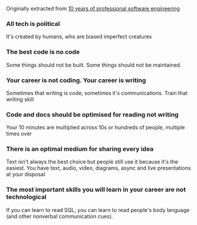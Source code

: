 Originally extracted from [10 years of professional software engineering](../words/10%20years%20of%20professional%20software%20engineering.md)


### All tech is political
It's created by humans, who are biased imperfect creatures

### The best code is no code
Some things should not be built. Some things should not be maintained.

### Your career is not coding. Your career is writing
Sometimes that writing is code, sometimes it's communications. Train that writing skill

### Code and docs should be optimised for reading not writing
Your 10 minutes are multiplied across 10s or hundreds of people, multiple times over

### There is an optimal medium for sharing every idea
Text isn't always the best choice but people still use it because it's the easiest. You have text, audio, video, diagrams, async and live presentations at your disposal

### The most important skills you will learn in your career are not technological
If you can learn to read SQL, you can learn to read people's body language (and other nonverbal communication cues).
